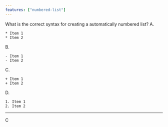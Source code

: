```yaml
---
features: ["numbered-list"]
---
```

What is the correct syntax for creating a automatically numbered list?
A. 
```typst
* Item 1
* Item 2
```

B. 
```typst
- Item 1
- Item 2
```

C. 
```typst
+ Item 1
+ Item 2
```

D.
```typst
1. Item 1
2. Item 2
```
---
C
